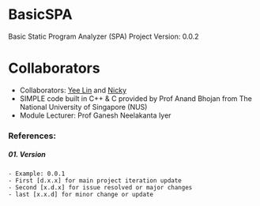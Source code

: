 # BasicSPA
Basic Static Program Analyzer (SPA) Project
Version: 0.0.2

# Collaborators
- Collaborators: [Yee Lin](https://github.com/echuayl) and [Nicky](https://github.com/ahjimomo)
- SIMPLE code built in C++ & C provided by Prof Anand Bhojan from The National University of Singapore (NUS)
- Module Lecturer: Prof Ganesh Neelakanta Iyer


### References:
##### 01. Version
    - Example: 0.0.1
    - First [d.x.x] for main project iteration update
    - Second [x.d.x] for issue resolved or major changes
    - last [x.x.d] for minor change or update

